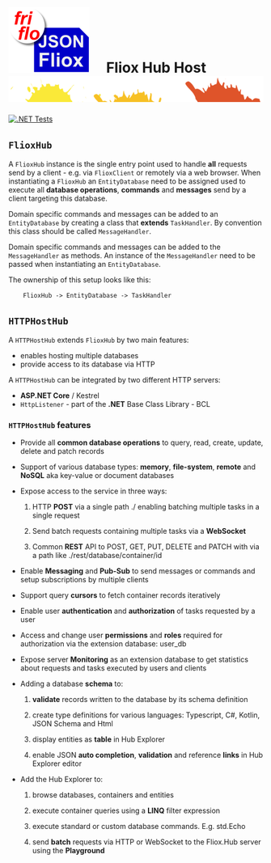 

# ![logo](../../../docs/images/Json-Fliox.svg)     **Fliox Hub Host**      ![SPLASH](../../../docs/images/paint-splatter.svg)

[![.NET Tests](https://github.com/friflo/Friflo.Json.Fliox/workflows/.NET/badge.svg)](https://github.com/friflo/Friflo.Json.Fliox/actions)

## `FlioxHub`

A `FlioxHub` instance is the single entry point used to handle **all** requests send by a client -
e.g. via `FlioxClient` or remotely via a web browser.
When instantiating a `FlioxHub` an `EntityDatabase` need to be assigned used to execute all
**database operations**, **commands** and **messages** send by a client targeting this database.

Domain specific commands and messages can be added to an `EntityDatabase` by creating a class
that **extends** `TaskHandler`. By convention this class should be called `MessageHandler`.

Domain specific commands and messages can be added to the `MessageHandler` as methods.
An instance of the `MessageHandler` need to be passed when instantiating an `EntityDatabase`.

The ownership of this setup looks like this:

```
    FlioxHub -> EntityDatabase -> TaskHandler
```



## `HTTPHostHub`

A `HTTPHostHub` extends `FlioxHub` by two main features:
- enables hosting multiple databases
- provide access to its database via HTTP


A `HTTPHostHub` can be integrated by two different HTTP servers:
- **ASP.NET Core** / Kestrel
- `HttpListener` - part of the **.NET** Base Class Library - BCL


### `HTTPHostHub` features

- Provide all **common database operations** to query, read, create, update, delete and patch records

- Support of various database types: **memory**, **file-system**, **remote** and **NoSQL** aka key-value or document databases

- Expose access to the service in three ways:
    1. HTTP **POST** via a single path ./ enabling batching multiple tasks in a single request

    2. Send batch requests containing multiple tasks via a **WebSocket**

    3. Common **REST** API to POST, GET, PUT, DELETE and PATCH with via a path like ./rest/database/container/id

- Enable **Messaging** and **Pub-Sub** to send messages or commands and setup subscriptions by multiple clients

- Support query **cursors** to fetch container records iteratively

- Enable user **authentication** and **authorization** of tasks requested by a user

- Access and change user **permissions** and **roles** required for authorization via the extension database: user_db

- Expose server **Monitoring** as an extension database to get statistics about requests and tasks executed by users and clients

- Adding a database **schema** to:
    1. **validate** records written to the database by its schema definition

    2. create type definitions for various languages: Typescript, C#, Kotlin, JSON Schema and Html

    3. display entities as **table** in Hub Explorer

    4. enable JSON **auto completion**, **validation** and reference **links** in Hub Explorer editor

- Add the Hub Explorer to:
    1. browse databases, containers and entities

    2. execute container queries using a **LINQ** filter expression

    3. execute standard or custom database commands. E.g. std.Echo
    
    4. send **batch** requests via HTTP or WebSocket to the Fliox.Hub server using the **Playground**

